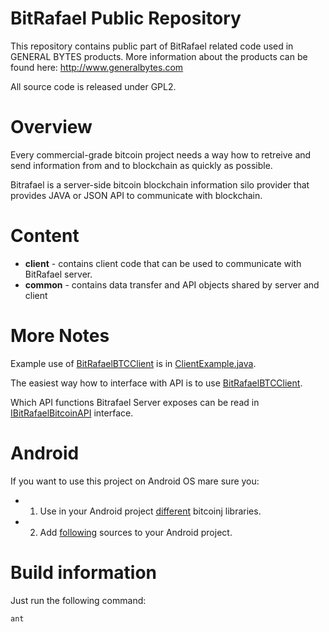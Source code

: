 BitRafael Public Repository
===========

This repository contains public part of BitRafael related code used in GENERAL BYTES products.
More information about the products can be found here: http://www.generalbytes.com

All source code is released under GPL2.

Overview
========
Every commercial-grade bitcoin project needs a way how to retreive and send information from and to blockchain as quickly as possible.

Bitrafael is a server-side bitcoin blockchain information silo provider that provides JAVA or JSON API to communicate with blockchain.


Content
=======
* **client** - contains client code that can be used to communicate with BitRafael server.
* **common** - contains data transfer and API objects shared by server and client

More Notes
==========
Example use of <a href="https://github.com/GENERALBYTESCOM/bitrafael_public/blob/master/client/src/com/generalbytes/bitrafael/api/client/BitRafaelBTCClient.java">BitRafaelBTCClient</a> is in <a href="https://github.com/GENERALBYTESCOM/bitrafael_public/blob/master/client/src/com/generalbytes/bitrafael/api/client/ClientExample.java">ClientExample.java</a>.

The easiest way how to interface with API is to use <a href="https://github.com/GENERALBYTESCOM/bitrafael_public/blob/master/client/src/com/generalbytes/bitrafael/api/client/BitRafaelBTCClient.java">BitRafaelBTCClient</a>.

Which API functions Bitrafael Server exposes can be read in <a href="https://github.com/GENERALBYTESCOM/bitrafael_public/blob/master/common/src/com/generalbytes/bitrafael/api/IBitRafaelBitcoinAPI.java">IBitRafaelBitcoinAPI</a> interface.





Android
=======
If you want to use this project on Android OS mare sure you:
* 1. Use in your Android project <a href="https://github.com/GENERALBYTESCOM/bitrafael_public/tree/master/client/libs_android">different</a> bitcoinj libraries.
* 2. Add <a href="https://github.com/GENERALBYTESCOM/bitrafael_public/tree/master/common/src_android">following</a> sources to your Android project.

Build information
=================
Just run the following command:
```bash
ant
```
